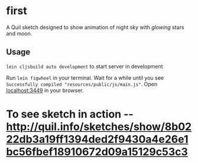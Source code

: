 # first

A Quil sketch designed to show animation of night sky with *glowing* stars and moon.

## Usage

`lein cljsbuild auto development` to start server in development

Run `lein figwheel` in your terminal. Wait for a while until you see `Successfully compiled "resources/public/js/main.js"`. Open [localhost:3449](http://localhost:3449) in your browser.

# To see sketch in action -- http://quil.info/sketches/show/8b0222db3a19ff1394ded2f9430a4e26e1bc56fbef18910672d09a15129c53c3
